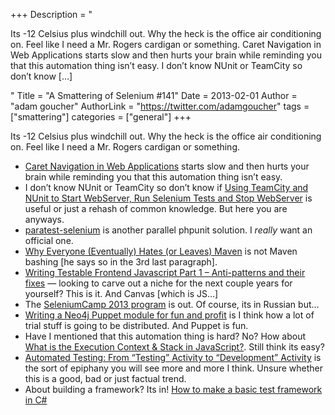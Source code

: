 +++
Description = "<p>Its -12 Celsius plus windchill out. Why the heck is the office air conditioning on. Feel like I need a Mr. Rogers cardigan or something. Caret Navigation in Web Applications starts slow and then hurts your brain while reminding you that this automation thing isn’t easy. I don’t know NUnit or TeamCity so don’t know […]</p>"
Title = "A Smattering of Selenium #141"
Date = 2013-02-01
Author = "adam goucher"
AuthorLink = "https://twitter.com/adamgoucher"
tags = ["smattering"]
categories = ["general"]
+++

<p>Its -12 Celsius plus windchill out. Why the heck is the office air conditioning on. Feel like I need a Mr. Rogers cardigan or something.</p>
<ul>
<li><a href="http://bolinfest.com/javascript/caret-navigation.html">Caret Navigation in Web Applications</a> starts slow and then hurts your brain while reminding you that this automation thing isn&#8217;t easy.</li>
<li>I don&#8217;t know NUnit or TeamCity so don&#8217;t know if <a href="http://blog.diniscruz.com/2013/01/using-teamcity-and-nnit-to-start.html">Using TeamCity and NUnit to Start WebServer, Run Selenium Tests and Stop WebServer</a> is useful or just a rehash of common knowledge. But here you are anyways.</li>
<li><a href="https://github.com/brianium/paratest-selenium">paratest-selenium</a> is another parallel phpunit solution. I <i>really</i> want an official one.</li>
<li><a href="http://nealford.com/memeagora/2013/01/22/why_everyone_eventually_hates_maven.html">Why Everyone (Eventually) Hates (or Leaves) Maven</a> is not Maven bashing [he says so in the 3rd last paragraph].</li>
<li><a href="https://shanetomlinson.com/2013/testing-javascript-frontend-part-1-anti-patterns-and-fixes/">Writing Testable Frontend Javascript Part 1 – Anti-patterns and their fixes</a> &#8212; looking to carve out a niche for the next couple years for yourself? This is it. And Canvas [which is JS&#8230;]</li>
<li>The <a href="http://seleniumcamp.com/2013/01/24/program-2013-is-ready/">SeleniumCamp 2013 program</a> is out. Of course, its in Russian but&#8230;</li>
<li><a href="http://www.build-doctor.com/2013/01/21/neo4j-puppet/">Writing a Neo4j Puppet module for fun and profit</a> is I think how a lot of trial stuff is going to be distributed. And Puppet is fun.</li>
<li>Have I mentioned that this automation thing is hard? No? How about <a href="http://davidshariff.com/blog/what-is-the-execution-context-in-javascript/">What is the Execution Context &amp; Stack in JavaScript?</a>. Still think its easy?</li>
<li><a href="http://simplythetest.tumblr.com/post/41104418417/automated-testing-from-testing-activity-to">Automated Testing: From “Testing” Activity to “Development” Activity</a> is the sort of epiphany you will see more and more I think. Unsure whether this is a good, bad or just factual trend.</li>
<li>About building a framework? Its in! <a href="http://www.maddoxlabs.com/blog/2013/01/25/how-to-make-a-basic-test-framework-in-c/">How to make a basic test framework in C#</a></li>
</ul>

